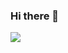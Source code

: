 ### Hi there 👋

<img src="https://github-readme-stats.vercel.app/api/top-langs?username=nathaliemayor&layout=compact&theme=dark"/>

